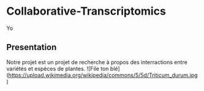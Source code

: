 # Collaborative-Transcriptomics
Yo
## Presentation
Notre projet est un projet de recherche à propos des interractions entre variétés et espèces de plantes.
![File ton blé] (https://upload.wikimedia.org/wikipedia/commons/5/5d/Triticum_durum.jpg)

